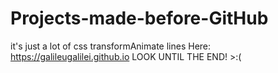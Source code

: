 # Projects-made-before-GitHub
it's just a lot of css transformAnimate lines
Here: https://galileugalilei.github.io
LOOK UNTIL THE END! >:(

